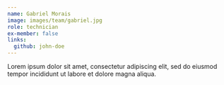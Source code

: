```yaml
---
name: Gabriel Morais
image: images/team/gabriel.jpg
role: technician
ex-member: false
links:
  github: john-doe
---
```


Lorem ipsum dolor sit amet, consectetur adipiscing elit, sed do eiusmod tempor incididunt ut labore et dolore magna aliqua.
